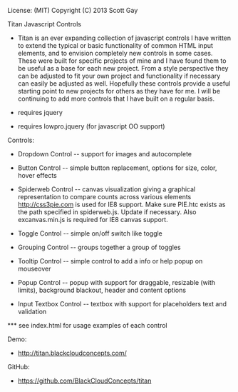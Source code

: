 License: (MIT) 
Copyright (C) 2013 Scott Gay

Titan Javascript Controls
- Titan is an ever expanding collection of javascript controls I have written to extend the typical or basic functionality of common HTML input elements, and to envision completely new controls in some cases.  These were built for specific projects of mine and I have found them to be useful as a base for each new project.  From a style perspective they can be adjusted to fit your own project and functionality if necessary can easily be adjusted as well.  Hopefully these controls provide a useful starting point to new projects for others as they have for me.  I will be continuing to add more controls that I have built on a regular basis. 

- requires jquery
- requires lowpro.jquery (for javascript OO support)

Controls:
- Dropdown Control
-- support for images and autocomplete

- Button Control
-- simple button replacement, options for size, color, hover effects

- Spiderweb Control
-- canvas visualization giving a graphical representation to compare counts across various elements
http://css3pie.com is used for IE8 support.  Make sure PIE.htc exists as the path specified in spiderweb.js.  Update if necessary.  Also excanvas.min.js is required for IE8 canvas support.

- Toggle Control
-- simple on/off switch like toggle

- Grouping Control
-- groups together a group of toggles

- Tooltip Control
-- simple control to add a info or help popup on mouseover

- Popup Control
-- popup with support for draggable, resizable (with limits), background blackout, header and content options 

- Input Textbox Control
-- textbox with support for placeholders text and validation

*** see index.html for usage examples of each control

Demo:
- http://titan.blackcloudconcepts.com/

GitHub:
- https://github.com/BlackCloudConcepts/titan
 
